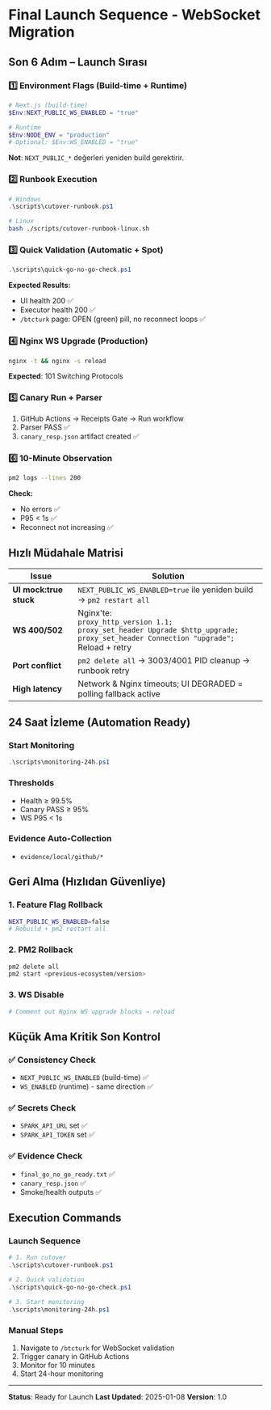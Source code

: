 # Final Launch Sequence - WebSocket Migration

## Son 6 Adım – Launch Sırası

### 1️⃣ Environment Flags (Build-time + Runtime)

```powershell
# Next.js (build-time)
$Env:NEXT_PUBLIC_WS_ENABLED = "true"

# Runtime
$Env:NODE_ENV = "production"
# Optional: $Env:WS_ENABLED = "true"
```

**Not**: `NEXT_PUBLIC_*` değerleri yeniden build gerektirir.

### 2️⃣ Runbook Execution

```powershell
# Windows
.\scripts\cutover-runbook.ps1
```

```bash
# Linux
bash ./scripts/cutover-runbook-linux.sh
```

### 3️⃣ Quick Validation (Automatic + Spot)

```powershell
.\scripts\quick-go-no-go-check.ps1
```

**Expected Results:**

- UI health 200 ✅
- Executor health 200 ✅
- `/btcturk` page: OPEN (green) pill, no reconnect loops ✅

### 4️⃣ Nginx WS Upgrade (Production)

```bash
nginx -t && nginx -s reload
```

**Expected**: 101 Switching Protocols

### 5️⃣ Canary Run + Parser

1. GitHub Actions → Receipts Gate → Run workflow
2. Parser PASS ✅
3. `canary_resp.json` artifact created ✅

### 6️⃣ 10-Minute Observation

```bash
pm2 logs --lines 200
```

**Check:**

- No errors ✅
- P95 < 1s ✅
- Reconnect not increasing ✅

## Hızlı Müdahale Matrisi

| Issue                  | Solution                                                                                                                                              |
| ---------------------- | ----------------------------------------------------------------------------------------------------------------------------------------------------- |
| **UI mock:true stuck** | `NEXT_PUBLIC_WS_ENABLED=true` ile yeniden build → `pm2 restart all`                                                                                   |
| **WS 400/502**         | Nginx'te:<br/>`proxy_http_version 1.1;`<br/>`proxy_set_header Upgrade $http_upgrade;`<br/>`proxy_set_header Connection "upgrade";`<br/>Reload + retry |
| **Port conflict**      | `pm2 delete all` → 3003/4001 PID cleanup → runbook retry                                                                                              |
| **High latency**       | Network & Nginx timeouts; UI DEGRADED = polling fallback active                                                                                       |

## 24 Saat İzleme (Automation Ready)

### Start Monitoring

```powershell
.\scripts\monitoring-24h.ps1
```

### Thresholds

- Health ≥ 99.5%
- Canary PASS ≥ 95%
- WS P95 < 1s

### Evidence Auto-Collection

- `evidence/local/github/*`

## Geri Alma (Hızlıdan Güvenliye)

### 1. Feature Flag Rollback

```bash
NEXT_PUBLIC_WS_ENABLED=false
# Rebuild + pm2 restart all
```

### 2. PM2 Rollback

```bash
pm2 delete all
pm2 start <previous-ecosystem/version>
```

### 3. WS Disable

```bash
# Comment out Nginx WS upgrade blocks → reload
```

## Küçük Ama Kritik Son Kontrol

### ✅ Consistency Check

- `NEXT_PUBLIC_WS_ENABLED` (build-time) ✅
- `WS_ENABLED` (runtime) - same direction ✅

### ✅ Secrets Check

- `SPARK_API_URL` set ✅
- `SPARK_API_TOKEN` set ✅

### ✅ Evidence Check

- `final_go_no_go_ready.txt` ✅
- `canary_resp.json` ✅
- Smoke/health outputs ✅

## Execution Commands

### Launch Sequence

```powershell
# 1. Run cutover
.\scripts\cutover-runbook.ps1

# 2. Quick validation
.\scripts\quick-go-no-go-check.ps1

# 3. Start monitoring
.\scripts\monitoring-24h.ps1
```

### Manual Steps

1. Navigate to `/btcturk` for WebSocket validation
2. Trigger canary in GitHub Actions
3. Monitor for 10 minutes
4. Start 24-hour monitoring

---

**Status**: Ready for Launch
**Last Updated**: 2025-01-08
**Version**: 1.0
